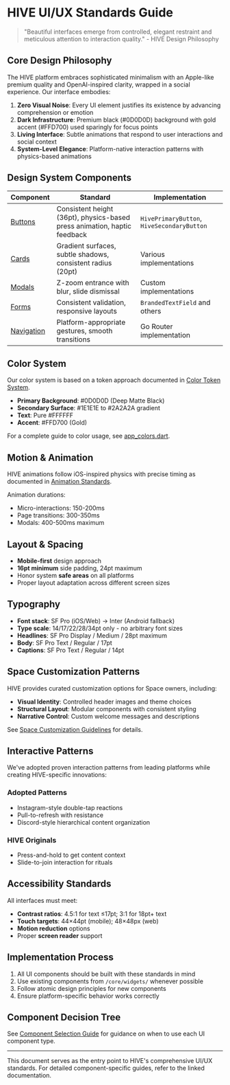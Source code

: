 # HIVE UI/UX Standards Guide

> "Beautiful interfaces emerge from controlled, elegant restraint and meticulous attention to interaction quality." - HIVE Design Philosophy

## Core Design Philosophy

The HIVE platform embraces sophisticated minimalism with an Apple-like premium quality and OpenAI-inspired clarity, wrapped in a social experience. Our interface embodies:

1. **Zero Visual Noise**: Every UI element justifies its existence by advancing comprehension or emotion
2. **Dark Infrastructure**: Premium black (#0D0D0D) background with gold accent (#FFD700) used sparingly for focus points
3. **Living Interface**: Subtle animations that respond to user interactions and social context
4. **System-Level Elegance**: Platform-native interaction patterns with physics-based animations

## Design System Components

| Component | Standard | Implementation | 
|-----------|----------|---------------|
| [Buttons](mdc:lib/docs/components/button_standards.md) | Consistent height (36pt), physics-based press animation, haptic feedback | `HivePrimaryButton`, `HiveSecondaryButton` |
| [Cards](mdc:lib/docs/components/card_standards.md) | Gradient surfaces, subtle shadows, consistent radius (20pt) | Various implementations |
| [Modals](mdc:lib/docs/components/modal_standards.md) | Z-zoom entrance with blur, slide dismissal | Custom implementations |
| [Forms](mdc:lib/docs/components/form_standards.md) | Consistent validation, responsive layouts | `BrandedTextField` and others |
| [Navigation](mdc:lib/docs/components/navigation_standards.md) | Platform-appropriate gestures, smooth transitions | Go Router implementation |

## Color System

Our color system is based on a token approach documented in [Color Token System](mdc:lib/docs/design_tokens/color_tokens.md).

- **Primary Background**: #0D0D0D (Deep Matte Black)
- **Secondary Surface**: #1E1E1E to #2A2A2A gradient
- **Text**: Pure #FFFFFF
- **Accent**: #FFD700 (Gold)

For a complete guide to color usage, see [app_colors.dart](mdc:lib/theme/app_colors.dart).

## Motion & Animation

HIVE animations follow iOS-inspired physics with precise timing as documented in [Animation Standards](mdc:lib/docs/animation_standards.md).

Animation durations:
- Micro-interactions: 150-200ms
- Page transitions: 300-350ms
- Modals: 400-500ms maximum

## Layout & Spacing

- **Mobile-first** design approach
- **16pt minimum** side padding, 24pt maximum
- Honor system **safe areas** on all platforms
- Proper layout adaptation across different screen sizes

## Typography

- **Font stack**: SF Pro (iOS/Web) → Inter (Android fallback)
- **Type scale**: 14/17/22/28/34pt only - no arbitrary font sizes
- **Headlines**: SF Pro Display / Medium / 28pt maximum
- **Body**: SF Pro Text / Regular / 17pt
- **Captions**: SF Pro Text / Regular / 14pt

## Space Customization Patterns

HIVE provides curated customization options for Space owners, including:

- **Visual Identity**: Controlled header images and theme choices
- **Structural Layout**: Modular components with consistent styling
- **Narrative Control**: Custom welcome messages and descriptions

See [Space Customization Guidelines](mdc:lib/docs/space_customization_guidelines.md) for details.

## Interactive Patterns

We've adopted proven interaction patterns from leading platforms while creating HIVE-specific innovations:

### Adopted Patterns
- Instagram-style double-tap reactions
- Pull-to-refresh with resistance
- Discord-style hierarchical content organization

### HIVE Originals
- Press-and-hold to get content context
- Slide-to-join interaction for rituals

## Accessibility Standards

All interfaces must meet:
- **Contrast ratios**: 4.5:1 for text ≤17pt; 3:1 for 18pt+ text
- **Touch targets**: 44×44pt (mobile); 48×48px (web)
- **Motion reduction** options
- Proper **screen reader** support

## Implementation Process

1. All UI components should be built with these standards in mind
2. Use existing components from `/core/widgets/` whenever possible
3. Follow atomic design principles for new components
4. Ensure platform-specific behavior works correctly

## Component Decision Tree

See [Component Selection Guide](mdc:lib/docs/component_selection_guide.md) for guidance on when to use each UI component type.

---

This document serves as the entry point to HIVE's comprehensive UI/UX standards. For detailed component-specific guides, refer to the linked documentation. 